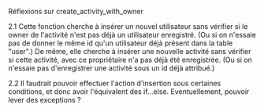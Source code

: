 Réflexions sur create_activity_with_owner

2.1 Cette fonction cherche à insérer un nouvel utilisateur sans vérifier si le owner de l'activité 
n'est pas déjà un utilisateur enregistré.
(Ou si on n'essaie pas de donner le même id qu'un utilisateur déjà présent dans la table "user".)
De même, elle cherche à insérer une nouvelle activité sans vérifier si cette activité, 
avec ce propriétaire n'a pas déjà été enregistrée.
(Ou si on n'essaie pas d'enregistrer une activité sous un id déjà attribué.)

2.2 Il faudrait pouvoir effectuer l'action d'insertion sous certaines conditions, 
et donc avoir l'équivalent des if...else. Eventuellement, pouvoir lever des exceptions ?
